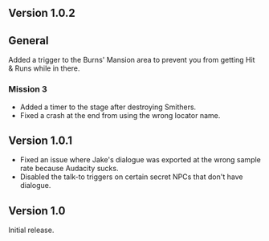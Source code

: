 ## Version 1.0.2
## General
Added a trigger to the Burns' Mansion area to prevent you from getting Hit & Runs while in there.

### Mission 3

- Added a timer to the stage after destroying Smithers.
- Fixed a crash at the end from using the wrong locator name.

## Version 1.0.1

- Fixed an issue where Jake's dialogue was exported at the wrong sample rate because Audacity sucks.
- Disabled the talk-to triggers on certain secret NPCs that don't have dialogue.

## Version 1.0
Initial release.